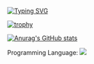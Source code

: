 [![Typing SVG](https://readme-typing-svg.herokuapp.com?color=%2336BCF7&lines=I'm+backend+developer)](https://git.io/typing-svg)

[![trophy](https://github-profile-trophy.vercel.app/?username=mrzxd69)](https://github.com/ryo-ma/github-profile-trophy)

[![Anurag's GitHub stats](https://github-readme-stats.vercel.app/api?username=mrzxd69)](https://github.com/anuraghazra/github-readme-stats)


Programming Language:
![](https://github-profile-summary-cards.vercel.app/api/cards/repos-per-language?username=mrzxd69&theme=solarized_dark)
